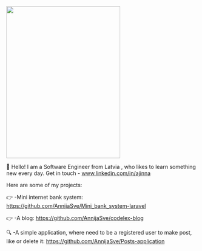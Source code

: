 <img src="https://media.giphy.com/media/UOc4PvhTFl7BC/giphy.gif" width="300" height="400">



:wave: Hello! I am a Software Engineer from Latvia , who likes to learn something new every day. 
Get in touch - www.linkedin.com/in/ajinna

Here are some of my projects:

:point_right: -Mini internet bank system: https://github.com/AnnijaSve/Mini_bank_system-laravel

:point_right: -A blog: https://github.com/AnnijaSve/codelex-blog

:mag: -A simple application, where need to be a registered user to make post, like or delete it: https://github.com/AnnijaSve/Posts-application

